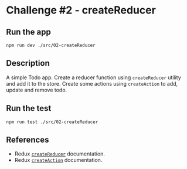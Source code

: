 # Challenge #2 - createReducer

## Run the app

`npm run dev ./src/02-createReducer`

## Description

A simple Todo app. Create a reducer function using `createReducer` utility and add it to the store. Create some actions using `createAction` to add, update and remove todo.

## Run the test

`npm run test ./src/02-createReducer`

## References

- Redux [`createReducer`](https://redux-toolkit.js.org/api/createReducer) documentation.
- Redux [`createAction`](https://redux-toolkit.js.org/api/createAction) documentation.
